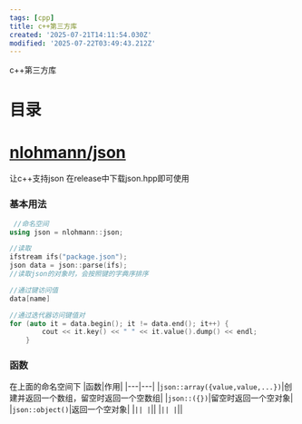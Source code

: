 ```yaml
---
tags: [cpp]
title: c++第三方库
created: '2025-07-21T14:11:54.030Z'
modified: '2025-07-22T03:49:43.212Z'
---
```


c++第三方库
# 目录

# [nlohmann/json](https://github.com/nlohmann/json)
让c++支持json
在release中下载json.hpp即可使用
### 基本用法
~~~c++
 //命名空间
using json = nlohmann::json;

//读取
ifstream ifs("package.json");
json data = json::parse(ifs);
//读取json的对象时，会按照键的字典序排序

//通过键访问值
data[name]

//通过迭代器访问键值对
for (auto it = data.begin(); it != data.end(); it++) {
        cout << it.key() << " " << it.value().dump() << endl;
    }
~~~

### 函数
在上面的命名空间下
|函数|作用|
|---|---|
|`json::array({value,value,...})`|创建并返回一个数组，留空时返回一个空数组|
|`json::({})`|留空时返回一个空对象|
|`json::object()`|返回一个空对象|
|``||
|``||
|``||
|``||

